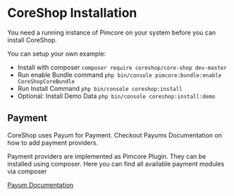 # CoreShop Installation

You need a running instance of Pimcore on your system before you can install CoreShop. 

You can setup your own example:

 - Install with composer ```composer require coreshop/core-shop dev-master```
 - Run enable Bundle command
    ```php bin/console pimcore:bundle:enable CoreShopCoreBundle```
 - Run Install Command
    `php bin/console coreshop:install`
 - Optional: Install Demo Data `php bin/console coreshop:install:demo`

## Payment
CoreShop uses Payum for Payment. Checkout Payums Documentation on how to add payment providers.

Payment providers are implemented as Pimcore Plugin. They can be installed using composer. Here you can find all available payment modules via composer

[Payum Documentation](https://github.com/Payum/Payum/blob/master/docs/index.md#symfony-payum-bundle)
